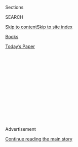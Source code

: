 <div id="app">

<div>

<div>

<div>

<div class="NYTAppHideMasthead css-1q2w90k e1suatyy0">

<div class="section css-ui9rw0 e1suatyy2">

<div class="css-eph4ug er09x8g0">

<div class="css-6n7j50">

</div>

<span class="css-1dv1kvn">Sections</span>

<div class="css-10488qs">

<span class="css-1dv1kvn">SEARCH</span>

</div>

[Skip to content](#site-content)[Skip to site
index](#site-index)

</div>

<div id="masthead-section-label" class="css-1wr3we4 eaxe0e00">

[Books](https://www.nytimes.com/section/books)

</div>

<div class="css-10698na e1huz5gh0">

</div>

</div>

<div id="masthead-bar-one" class="section hasLinks css-15hmgas e1csuq9d3">

<div class="css-uqyvli e1csuq9d0">

</div>

<div class="css-1uqjmks e1csuq9d1">

</div>

<div class="css-9e9ivx">

[](https://myaccount.nytimes.com/auth/login?response_type=cookie&client_id=vi)

</div>

<div class="css-1bvtpon e1csuq9d2">

[Today’s
Paper](https://www.nytimes.com/section/todayspaper)

</div>

</div>

</div>

</div>

<div data-aria-hidden="false">

<div id="site-content" data-role="main">

<div>

<div class="css-1aor85t" style="opacity:0.000000001;z-index:-1;visibility:hidden">

<div class="css-1hqnpie">

<div class="css-epjblv">

<span class="css-17xtcya">[Books](/section/books)</span><span class="css-x15j1o">|</span><span class="css-fwqvlz">Margaret
Atwood and Salman Rushdie in Running for Booker
Prize</span>

</div>

<div class="css-k008qs">

<div class="css-1iwv8en">

<span class="css-18z7m18"></span>

<div>

</div>

</div>

<span class="css-1n6z4y">https://nyti.ms/2Ylj6XE</span>

<div class="css-1705lsu">

<div class="css-4xjgmj">

<div class="css-4skfbu" data-role="toolbar" data-aria-label="Social Media Share buttons, Save button, and Comments Panel with current comment count" data-testid="share-tools">

  - 
  - 
  - 
  - 
    
    <div class="css-6n7j50">
    
    </div>

  - 

</div>

</div>

</div>

</div>

</div>

</div>

<div id="NYT_TOP_BANNER_REGION" class="css-13pd83m">

</div>

<div id="top-wrapper" class="css-1sy8kpn">

<div id="top-slug" class="css-l9onyx">

Advertisement

</div>

[Continue reading the main
story](#after-top)

<div class="ad top-wrapper" style="text-align:center;height:100%;display:block;min-height:250px">

<div id="top" class="place-ad" data-position="top" data-size-key="top">

</div>

</div>

<div id="after-top">

</div>

</div>

<div>

<div id="sponsor-wrapper" class="css-1hyfx7x">

<div id="sponsor-slug" class="css-19vbshk">

Supported by

</div>

[Continue reading the main
story](#after-sponsor)

<div id="sponsor" class="ad sponsor-wrapper" style="text-align:center;height:100%;display:block">

</div>

<div id="after-sponsor">

</div>

</div>

<div class="css-186x18t">

</div>

<div class="css-1vkm6nb ehdk2mb0">

# Margaret Atwood and Salman Rushdie in Running for Booker Prize

</div>

Atwood’s “The Testaments” is one of 13 books longlisted for Britain’s
most prestigious literary award.

<div class="css-79elbk" data-testid="photoviewer-wrapper">

<div class="css-z3e15g" data-testid="photoviewer-wrapper-hidden">

</div>

<div class="css-1a48zt4 ehw59r15" data-testid="photoviewer-children">

![<span class="css-16f3y1r e13ogyst0" data-aria-hidden="true">From left,
Margaret Atwood, Oyinkan Braithwaite and Salman
Rushdie.</span><span class="css-cnj6d5 e1z0qqy90" itemprop="copyrightHolder"><span class="css-1ly73wi e1tej78p0">Credit...</span><span><span>Liam
Sharp; Amaal Said; Beowulf
Sheehan</span></span></span>](https://static01.nyt.com/images/2019/07/23/arts/23booker-grid/23booker-grid-articleLarge.jpg?quality=75&auto=webp&disable=upscale)

</div>

</div>

<div class="css-18e8msd">

<div class="css-vp77d3 epjyd6m0">

<div class="css-hus3qt ey68jwv0" data-aria-hidden="true">

[![Alex
Marshall](https://static01.nyt.com/images/2018/09/10/multimedia/author-alex-marshall/author-alex-marshall-thumbLarge.png
"Alex Marshall")](https://www.nytimes.com/by/alex-marshall)

</div>

<div class="css-1baulvz">

By [<span class="css-1baulvz last-byline" itemprop="name">Alex
Marshall</span>](https://www.nytimes.com/by/alex-marshall)

</div>

</div>

  - July 23,
    2019

  - 
    
    <div class="css-4xjgmj">
    
    <div class="css-d8bdto" data-role="toolbar" data-aria-label="Social Media Share buttons, Save button, and Comments Panel with current comment count" data-testid="share-tools">
    
      - 
      - 
      - 
      - 
        
        <div class="css-6n7j50">
        
        </div>
    
      - 
    
    </div>
    
    </div>

</div>

</div>

<div class="section meteredContent css-1r7ky0e" name="articleBody" itemprop="articleBody">

<div class="css-1fanzo5 StoryBodyCompanionColumn">

<div class="css-53u6y8">

LONDON — Margaret Atwood’s novel “The Testaments,” the highly
anticipated sequel to “The Handmaid’s Tale,” was announced here on
Wednesday as one of the books in the running for the Booker Prize,
Britain’s most prestigious literary award.

“A ferocious nondisclosure agreement” prevented the prize’s judges from
revealing any of the book’s plot, they said in a joint statement
announcing the list of 13 competitors. But the novel is “terrifying and
exhilarating,” they added.

Atwood, whose novel “The Blind Assassin” [won the Booker Prize
in 2000](https://www.nytimes.com/2000/11/08/world/margaret-atwood-is-the-winner-of-britain-s-top-fiction-award.html?searchResultPosition=2),
faces strong competition for the award. Other nominated books include
Salman Rushdie’s forthcoming “Quichotte,” about a traveling salesman who
drives across the United States, and “10 Minutes 38 Seconds in This
Strange World” by Elif Shafak, about a prostitute in Istanbul.

Little is known about “The Testaments,” except that it is set 15 years
after “The Handmaid’s Tale” and is narrated by three female characters.
Last year, [Atwood said in a
statement](https://www.nytimes.com/2018/11/28/books/margaret-atwood-sequel-handmaids-tale-testaments.html)
that she wanted “The Testaments” to explore parallels between her
imaginary dystopia — in which women are treated as reproductive serfs —
and the current political climate.

</div>

</div>

<div class="css-1fanzo5 StoryBodyCompanionColumn">

<div class="css-53u6y8">

The list of nominees is dominated by novels inspired by political
crises, such as [John Lanchester’s “The
Wall,”](https://www.nytimes.com/2019/03/05/books/review/john-lanchester-wall.html)
set on an island surrounded by a concrete barrier to keep rising seas
and immigrants out. The Mexican author Valeria Luiselli’s “Lost Children
Archive,” about child migrants, has also made the cut. “The brilliance
of the writing stirs rage and pity,”
[wrote](https://www.nytimes.com/2019/03/06/books/review/lost-children-archive-valeria-luiselli.html)
Gaiutra Bahadur, in a review of the book for The New York Times.

The nominated books “imagine our world, familiar from news cycle
disaster and grievance, with wild humor, deep insight and a keen
humanity,” said Peter Florence, the chair of the judges, in a statement.
“These writers offer joy and hope.”

Other books on the list are less political, such as Oyinkan
Braithwaite’s comic thriller, “My Sister, The Serial Killer,” about
two siblings in Lagos, one of whom has a habit of murdering her
boyfriends. It is “a bombshell of a book — sharp, explosive, hilarious,”
[wrote](https://www.nytimes.com/2019/01/09/books/review/oyinkan-braithwaite-my-sister-the-serial-killer.html?searchResultPosition=2)
Fiammetta Rocco in The New York Times. “Only after you turn the last
page do you realize that, as with many brilliant comic writers before
her, laughter for Braithwaite is as good for covering up pain as bleach
is for masking the smell of blood.”

From its inception in 1969 until 2014, the Booker prize was limited to
books by writers from Britain, Ireland and Commonwealth countries (plus
South Africa and, later, Zimbabwe), but that changed in 2014, when it
was opened to works by anyone writing in English. That led to fears it
would be dominated by Americans.

In 2016, [Paul Beatty’s “The
Sellout”](https://www.nytimes.com/2016/10/26/business/media/paul-beatty-wins-man-booker-prize-with-the-sellout.html?module=inline)
took the prize, and, the following year, [“Lincoln in the
Bardo,”](https://www.nytimes.com/2017/10/17/books/george-saunders-wins-man-booker-prize-lincoln-in-the-bardo.html?module=inline)
by George Saunders, won. Both writers are American. After that,
criticism of the rule change grew, and non-American authors
[complained](https://www.nytimes.com/2018/03/30/world/europe/man-booker-prize-americans.html)
they were being crowded out. In 2018, a literary society that counts
Margaret Atwood, Ian McEwan and Zadie Smith among its members [demanded
the rule be
reversed](https://www.nytimes.com/2018/03/30/world/europe/man-booker-prize-americans.html?rref=collection%2Ftimestopic%2FMan%20Booker%20Prize&action=click&contentCollection=timestopics&region=stream&module=inline&version=latest&contentPlacement=3&pgtype=collection).

</div>

</div>

<div class="css-1fanzo5 StoryBodyCompanionColumn">

<div class="css-53u6y8">

The closest this year’s longlist comes to a book by an American writer
is “Ducks, Newburyport,” by Lucy Ellmann, who was born in Illinois, but
moved to Britain when she was 13 and now lives in Edinburgh.

The nominees will be narrowed down to a shortlist of six that will be
revealed on Sept. 3, and the winner, who receives around $62,000, will
be announced at a ceremony in London on Oct. 14.

The nominees in full are:

• Margaret Atwood, “The Testaments”  
• Kevin Barry, “Night Boat to Tangier”  
• Oyinkan Braithwaite, “[My Sister, The Serial
Killer](https://www.nytimes.com/2019/01/09/books/review/oyinkan-braithwaite-my-sister-the-serial-killer.html?searchResultPosition=2)”  
• Lucy Ellmann, “Ducks, Newburyport”  
• Bernardine Evaristo, “Girl, Woman, Other”  
• John Lanchester, “[The
Wall](https://www.nytimes.com/2019/03/05/books/review/john-lanchester-wall.html)”  
• Deborah Levy, “The Man Who Saw Everything”  
• Valeria Luiselli, “[Lost Children
Archive](https://www.nytimes.com/2019/03/06/books/review/lost-children-archive-valeria-luiselli.html)”  
• Chigozie Obioma, “[An Orchestra of
Minorities](https://www.nytimes.com/2019/01/21/books/review/chigozie-obioma-orchestra-minorities.html)”  
• Max Porter,
“[Lanny](https://www.nytimes.com/2019/06/25/books/review/max-porter-lanny.html)”  
• Salman Rushdie, “Quichotte”  
• Elif Shafak, “10 Minutes 38 Seconds in This Strange World”  
• Jeanette Winterson, “Frankissstein.”

</div>

</div>

<div>

</div>

</div>

<div>

</div>

<div>

</div>

<div>

</div>

<div>

<div id="bottom-wrapper" class="css-1ede5it">

<div id="bottom-slug" class="css-l9onyx">

Advertisement

</div>

[Continue reading the main
story](#after-bottom)

<div id="bottom" class="ad bottom-wrapper" style="text-align:center;height:100%;display:block;min-height:90px">

</div>

<div id="after-bottom">

</div>

</div>

</div>

</div>

</div>

## Site Index

<div>

</div>

## Site Information Navigation

  - [© <span>2020</span> <span>The New York Times
    Company</span>](https://help.nytimes.com/hc/en-us/articles/115014792127-Copyright-notice)

<!-- end list -->

  - [NYTCo](https://www.nytco.com/)
  - [Contact
    Us](https://help.nytimes.com/hc/en-us/articles/115015385887-Contact-Us)
  - [Work with us](https://www.nytco.com/careers/)
  - [Advertise](https://nytmediakit.com/)
  - [T Brand Studio](http://www.tbrandstudio.com/)
  - [Your Ad
    Choices](https://www.nytimes.com/privacy/cookie-policy#how-do-i-manage-trackers)
  - [Privacy](https://www.nytimes.com/privacy)
  - [Terms of
    Service](https://help.nytimes.com/hc/en-us/articles/115014893428-Terms-of-service)
  - [Terms of
    Sale](https://help.nytimes.com/hc/en-us/articles/115014893968-Terms-of-sale)
  - [Site
    Map](https://spiderbites.nytimes.com)
  - [Help](https://help.nytimes.com/hc/en-us)
  - [Subscriptions](https://www.nytimes.com/subscription?campaignId=37WXW)

</div>

</div>

</div>

</div>
